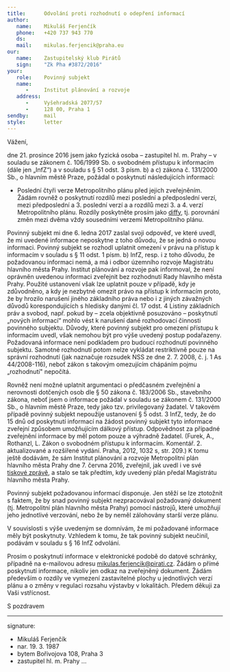```yaml
---
title:      Odvolání proti rozhodnutí o odepření informací
author:
   name:    Mikuláš Ferjenčík
   phone:   +420 737 943 770
   ds:      
   mail:    mikulas.ferjencik@praha.eu
our:
   name:    Zastupitelský klub Pirátů
   sign:    "Zk Pha #3872/2016"
your:
   role:    Povinný subjekt
   name:    
      -     Institut plánování a rozvoje
   address:
      -     Vyšehradská 2077/57
      -     128 00, Praha 1
sendby:     mail
style:      letter
---
```


Vážení,

dne 21. prosince 2016 jsem jako fyzická osoba – zastupitel hl. m. Prahy – v souladu se zákonem č. 106/1999 Sb. o svobodném přístupu k informacím (dále jen „InfZ“) a v souladu s § 51 odst. 3 písm. b) a c) zákona č. 131/2000 Sb., o hlavním městě Praze, požádal o poskytnutí následujících informací:

* Poslední čtyři verze Metropolitního plánu před jejich zveřejněním. Žádám rovněž o poskytnutí rozdílů mezi poslední a předposlední verzí, mezi předposlední a 3. poslední verzí a a rozdílů mezi 3. a 4. verzí Metropolitního plánu. Rozdíly poskytněte prosím jako [diffy](https://cs.wikipedia.org/wiki/Diff), tj. porovnání změn mezi dvěma vždy sousedními verzemi Metropolitního plánu. 

Povinný subjekt mi dne 6. ledna 2017 zaslal svoji odpověď, ve které uvedl, že mi uvedené informace neposkytne z toho důvodu, že se jedná o novou informaci. Povinný subjekt se rozhodl uplatnit omezení v právu na přístup k informacím v souladu s § 11 odst. 1 písm. b) InfZ, resp. i z toho důvodu, že požadovanou informaci nemá, a má i odbor územního rozvoje Magistrátu hlavního města Prahy. Institut plánování a rozvoje pak informoval, že není oprávněn uvedenou informaci zveřejnit bez rozhodnutí Rady hlavního města Prahy. Použité ustanovení však lze uplatnit pouze v případě, kdy je zdůvodněno, a kdy je nezbytné omezit právo na přístup k informacím proto, že by hrozilo narušení jiného základního práva nebo i z jiných závažných důvodů korespondujících s hledisky danými čl. 17 odst. 4 Listiny základních práv a svobod, např. pokud by – zcela objektivně posuzováno – poskytnutí „no­vých informací“ mohlo vést k narušení dané rozhodovací činnosti povinného subjektu. Důvody, které povinný subjekt pro omezení přístupu k informacím uvedl, však nemohou být pro výše uvedený postup podařazeny. Požadovaná informace není podkladem pro budoucí rozhodnutí povinného subjektu. Samotné rozhodnutí potom nelze vykládat restriktivně pouze na správní rozhodnutí (jak naznačuje rozsudek NSS ze dne 2. 7. 2008, č. j. 1 As 44/2008-116), neboť zákon s takovým omezujícím chápáním pojmu „rozhodnutí" nepočítá. 

Rovněž není možné uplatnit argumentaci o předčasném zveřejnění a nerovnosti dotčených osob dle § 50 zákona č. 183/2006 Sb., stavebního zákona, neboť jsem o informace požádal v souladu se zákonem č. 131/2000 Sb., o hlavním městě Praze, tedy jako tzv. privilegovaný žadatel. V takovém případě povinný subjekt nepoužije ustanovení § 5 odst. 3 InfZ, tedy, že do 15 dnů od poskytnutí informací na žádost povinný subjekt tyto informace zveřejní způsobem umožňujícím dálkový přístup. Odpovědnost za případné zveřejnění informace by měl potom pouze a výhradně žadatel. (Furek, A., Rothanzl, L. Zákon o svobodném přístupu k informacím. Komentář. 2. aktualizované a rozšířené vydání. Praha, 2012, 1032 s, str. 209.) K tomu ještě dodávám, že sám Institut plánování a rozvoje Metropolitní plán hlavního města Prahy dne 7. června 2016, zveřejnil, jak uvedl i ve své [tiskové zprávě](http://www.iprpraha.cz/zverejneninavrhu), a stalo se tak předtím, kdy uvedený plán předal Magistrátu hlavního města Prahy.

Povinný subjekt požadovanou informací disponuje. Jen stěží se lze ztotožnit s faktem, že by snad povinný subjekt nezpracovával požadovaný dokument (tj. Metropolitní plán hlavního města Prahy) pomocí nástrojů, které umožňují jeho jednotlivé verzování, nebo že by neměl zálohovány starší verze plánu. 

V souvislosti s výše uvedeným se domnívám, že mi požadované informace měly být poskytnuty. Vzhledem k tomu, že tak povinný subjekt neučinil, podávám v souladu s § 16 InfZ odvolání. 

Prosím o poskytnutí informace v elektronické podobě do datové schránky, případně na e-mailovou adresu mikulas.ferjencik@pirati.cz. Žádám o přímé poskytnutí informace, nikoliv jen odkaz na zveřejněný dokument. Žádám především o rozdíly ve vymezení zastavitelné plochy u jednotlivých verzí plánu a o změny v regulaci rozsahu výstavby v lokalitách. Předem děkuji za Vaši vstřícnost.

S pozdravem

---
signature:
  - Mikuláš Ferjenčík
  - nar. 19. 3. 1987
  - bytem Bořivojova 108, Praha 3
  - zastupitel hl. m. Prahy
...
